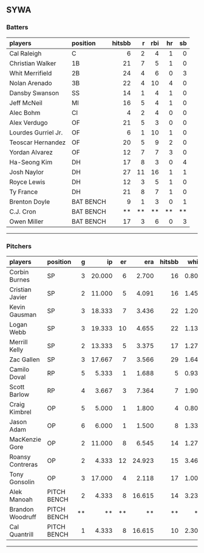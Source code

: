 ## SYWA

### Batters

 
|players             |position  | hitsbb|  r| rbi| hr| sb| 
|:-------------------|:---------|------:|--:|---:|--:|--:| 
|Cal Raleigh         |C         |      6|  2|   4|  1|  0| 
|Christian Walker    |1B        |     21|  7|   5|  1|  0| 
|Whit Merrifield     |2B        |     24|  4|   6|  0|  3| 
|Nolan Arenado       |3B        |     22|  4|  10|  4|  0| 
|Dansby Swanson      |SS        |     14|  1|   4|  1|  0| 
|Jeff McNeil         |MI        |     16|  5|   4|  1|  0| 
|Alec Bohm           |CI        |      4|  2|   4|  0|  0| 
|Alex Verdugo        |OF        |     21|  5|   3|  0|  0| 
|Lourdes Gurriel Jr. |OF        |      6|  1|  10|  1|  0| 
|Teoscar Hernandez   |OF        |     20|  5|   9|  2|  0| 
|Yordan Alvarez      |OF        |     12|  7|   7|  3|  0| 
|Ha-Seong Kim        |DH        |     17|  8|   3|  0|  4| 
|Josh Naylor         |DH        |     27| 11|  16|  1|  1| 
|Royce Lewis         |DH        |     12|  3|   5|  1|  0| 
|Ty France           |DH        |     21|  8|   7|  1|  0| 
|Brenton Doyle       |BAT BENCH |      9|  1|   3|  0|  1| 
|C.J. Cron           |BAT BENCH |     **| **|  **| **| **| 
|Owen Miller         |BAT BENCH |     17|  3|   6|  0|  3| 


* * *

### Pitchers

 
|players          |position    |  g|     ip| er|    era| hitsbb|  whip| so|  w| sv| 
|:----------------|:-----------|--:|------:|--:|------:|------:|-----:|--:|--:|--:| 
|Corbin Burnes    |SP          |  3| 20.000|  6|  2.700|     16| 0.800| 24|  1|  0| 
|Cristian Javier  |SP          |  2| 11.000|  5|  4.091|     16| 1.455|  7|  1|  0| 
|Kevin Gausman    |SP          |  3| 18.333|  7|  3.436|     22| 1.200| 28|  2|  0| 
|Logan Webb       |SP          |  3| 19.333| 10|  4.655|     22| 1.138| 15|  1|  0| 
|Merrill Kelly    |SP          |  2| 13.333|  5|  3.375|     17| 1.275| 13|  2|  0| 
|Zac Gallen       |SP          |  3| 17.667|  7|  3.566|     29| 1.642| 18|  1|  0| 
|Camilo Doval     |RP          |  5|  5.333|  1|  1.688|      5| 0.938|  6|  0|  3| 
|Scott Barlow     |RP          |  4|  3.667|  3|  7.364|      7| 1.909|  6|  0|  1| 
|Craig Kimbrel    |OP          |  5|  5.000|  1|  1.800|      4| 0.800|  7|  1|  2| 
|Jason Adam       |OP          |  6|  6.000|  1|  1.500|      8| 1.333|  7|  1|  3| 
|MacKenzie Gore   |OP          |  2| 11.000|  8|  6.545|     14| 1.273|  9|  0|  0| 
|Roansy Contreras |OP          |  2|  4.333| 12| 24.923|     15| 3.462|  7|  0|  0| 
|Tony Gonsolin    |OP          |  3| 17.000|  4|  2.118|     17| 1.000| 13|  2|  0| 
|Alek Manoah      |PITCH BENCH |  2|  4.333|  8| 16.615|     14| 3.231|  2|  0|  0| 
|Brandon Woodruff |PITCH BENCH | **|     **| **|     **|     **|    **| **| **| **| 
|Cal Quantrill    |PITCH BENCH |  1|  4.333|  8| 16.615|     10| 2.308|  3|  0|  0| 


* * *


